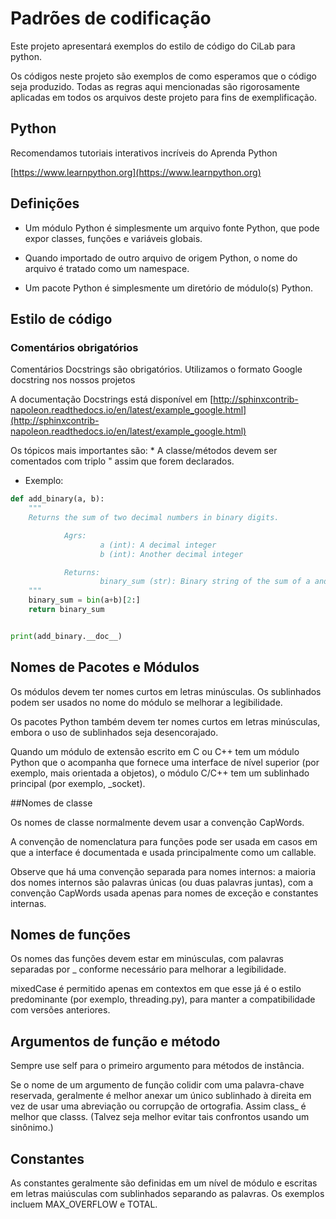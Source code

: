 # Padrões de codificação

Este projeto apresentará exemplos do estilo de código do CiLab para python.

Os códigos neste projeto são exemplos de como esperamos que o código seja produzido. Todas as regras aqui mencionadas são rigorosamente aplicadas em todos os arquivos deste projeto para fins de exemplificação.


## Python

Recomendamos tutoriais interativos incríveis do Aprenda Python

[https://www.learnpython.org](https://www.learnpython.org)

## Definições

  - Um módulo Python é simplesmente um arquivo fonte Python, que pode expor classes, funções e variáveis globais.

  - Quando importado de outro arquivo de origem Python, o nome do arquivo é tratado como um namespace.

  - Um pacote Python é simplesmente um diretório de módulo(s) Python.
  
  ## Estilo de código 
  
  ### Comentários obrigatórios

Comentários Docstrings são obrigatórios. Utilizamos o formato Google docstring nos nossos projetos

A documentação Docstrings está disponível em [http://sphinxcontrib-napoleon.readthedocs.io/en/latest/example_google.html](http://sphinxcontrib-napoleon.readthedocs.io/en/latest/example_google.html)

Os tópicos mais importantes são: * A classe/métodos devem ser comentados com triplo " assim que forem declarados. 
  - Exemplo:
  
```python
def add_binary(a, b):
    """
    Returns the sum of two decimal numbers in binary digits.

            Agrs:
                    a (int): A decimal integer
                    b (int): Another decimal integer

            Returns:
                    binary_sum (str): Binary string of the sum of a and b
    """
    binary_sum = bin(a+b)[2:]
    return binary_sum


print(add_binary.__doc__)
```


## Nomes de Pacotes e Módulos

Os módulos devem ter nomes curtos em letras minúsculas. Os sublinhados podem ser usados no nome do módulo se melhorar a legibilidade.

Os pacotes Python também devem ter nomes curtos em letras minúsculas, embora o uso de sublinhados seja desencorajado.

Quando um módulo de extensão escrito em C ou C++ tem um módulo Python que o acompanha que fornece uma interface de nível superior (por exemplo, mais orientada a objetos), o módulo C/C++ tem um sublinhado principal (por exemplo, _socket).

##Nomes de classe

Os nomes de classe normalmente devem usar a convenção CapWords.

A convenção de nomenclatura para funções pode ser usada em casos em que a interface é documentada e usada principalmente como um callable.

Observe que há uma convenção separada para nomes internos: a maioria dos nomes internos são palavras únicas (ou duas palavras juntas), com a convenção CapWords usada apenas para nomes de exceção e constantes internas.

## Nomes de funções

Os nomes das funções devem estar em minúsculas, com palavras separadas por _ conforme necessário para melhorar a legibilidade.

mixedCase é permitido apenas em contextos em que esse já é o estilo predominante (por exemplo, threading.py), para manter a compatibilidade com versões anteriores.

## Argumentos de função e método

Sempre use self para o primeiro argumento para métodos de instância.

Se o nome de um argumento de função colidir com uma palavra-chave reservada, geralmente é melhor anexar um único sublinhado à direita em vez de usar uma abreviação ou corrupção de ortografia. Assim class_ é melhor que classs. (Talvez seja melhor evitar tais confrontos usando um sinônimo.)

## Constantes

As constantes geralmente são definidas em um nível de módulo e escritas em letras maiúsculas com sublinhados separando as palavras. Os exemplos incluem MAX_OVERFLOW e TOTAL.
